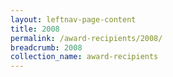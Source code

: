 ```yaml
---
layout: leftnav-page-content
title: 2008
permalink: /award-recipients/2008/
breadcrumb: 2008
collection_name: award-recipients
---
```

